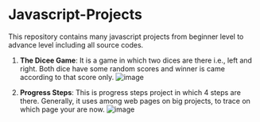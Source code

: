 # Javascript-Projects
This repository contains many javascript projects from beginner level to advance level including all source codes. 

1. **The Dicee Game**: It is a game in which two dices are there i.e., left and right. Both dice have some random scores and winner is came according to that score only. 
![image](https://user-images.githubusercontent.com/57170623/149083590-41f5d2f2-1286-4975-9c1a-c7c008480f69.png)

2. **Progress Steps**: This is progress steps project in which 4 steps are there. Generally, it uses among web pages on big projects, to trace on which page your are now.
![image](https://user-images.githubusercontent.com/57170623/149083423-0612055c-fb39-4eae-a0c2-068c8606038a.png)

